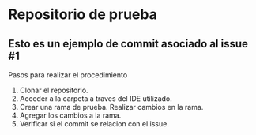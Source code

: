 # Repositorio de prueba
## Esto es un ejemplo de commit asociado al issue #1

Pasos para realizar el procedimiento
1. Clonar el repositorio.
2. Acceder a la carpeta a traves del IDE utilizado.
3. Crear una rama de prueba. Realizar cambios en la rama.
4. Agregar los cambios a la rama.
5. Verificar si el commit se relacion con el issue.